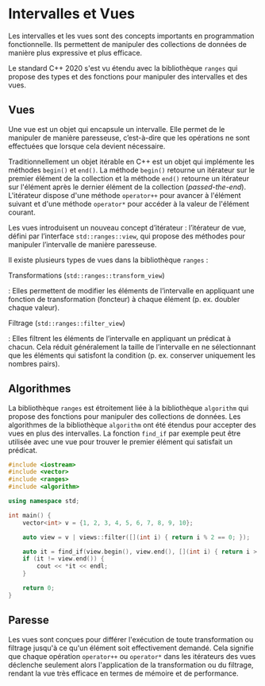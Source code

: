 # Intervalles et Vues

Les intervalles et les vues sont des concepts importants en programmation fonctionnelle. Ils permettent de manipuler des collections de données de manière plus expressive et plus efficace.

Le standard C++ 2020 s'est vu étendu avec la bibliothèque `ranges` qui propose des types et des fonctions pour manipuler des intervalles et des vues.

## Vues

Une vue est un objet qui encapsule un intervalle. Elle permet de le manipuler de manière paresseuse, c’est-à-dire que les opérations ne sont effectuées que lorsque cela devient nécessaire.

Traditionnellement un objet itérable en C++ est un objet qui implémente les méthodes `begin()` et `end()`. La méthode `begin()` retourne un itérateur sur le premier élément de la collection et la méthode `end()` retourne un itérateur sur l'élément après le dernier élément de la collection (*passed-the-end*). L'itérateur dispose d'une méthode `operator++` pour avancer à l'élément suivant et d'une méthode `operator*` pour accéder à la valeur de l'élément courant.

Les vues introduisent un nouveau concept d’itérateur : l’itérateur de vue, défini par l’interface `std::ranges::view`, qui propose des méthodes pour manipuler l’intervalle de manière paresseuse.

Il existe plusieurs types de vues dans la bibliothèque `ranges` :

Transformations (`std::ranges::transform_view`)

: Elles permettent de modifier les éléments de l’intervalle en appliquant une fonction de transformation (foncteur) à chaque élément (p. ex. doubler chaque valeur).

Filtrage (`std::ranges::filter_view`)

: Elles filtrent les éléments de l’intervalle en appliquant un prédicat à chacun. Cela réduit généralement la taille de l’intervalle en ne sélectionnant que les éléments qui satisfont la condition (p. ex. conserver uniquement les nombres pairs).

## Algorithmes

La bibliothèque `ranges` est étroitement liée à la bibliothèque `algorithm` qui propose des fonctions pour manipuler des collections de données. Les algorithmes de la bibliothèque `algorithm` ont été étendus pour accepter des vues en plus des intervalles. La fonction `find_if` par exemple peut être utilisée avec une vue pour trouver le premier élément qui satisfait un prédicat.

```cpp
#include <iostream>
#include <vector>
#include <ranges>
#include <algorithm>

using namespace std;

int main() {
    vector<int> v = {1, 2, 3, 4, 5, 6, 7, 8, 9, 10};

    auto view = v | views::filter([](int i) { return i % 2 == 0; });

    auto it = find_if(view.begin(), view.end(), [](int i) { return i > 5; });
    if (it != view.end()) {
        cout << *it << endl;
    }

    return 0;
}
```

## Paresse

Les vues sont conçues pour différer l'exécution de toute transformation ou filtrage jusqu'à ce qu'un élément soit effectivement demandé. Cela signifie que chaque opération `operator++` ou `operator*` dans les itérateurs des vues déclenche seulement alors l'application de la transformation ou du filtrage, rendant la vue très efficace en termes de mémoire et de performance.
